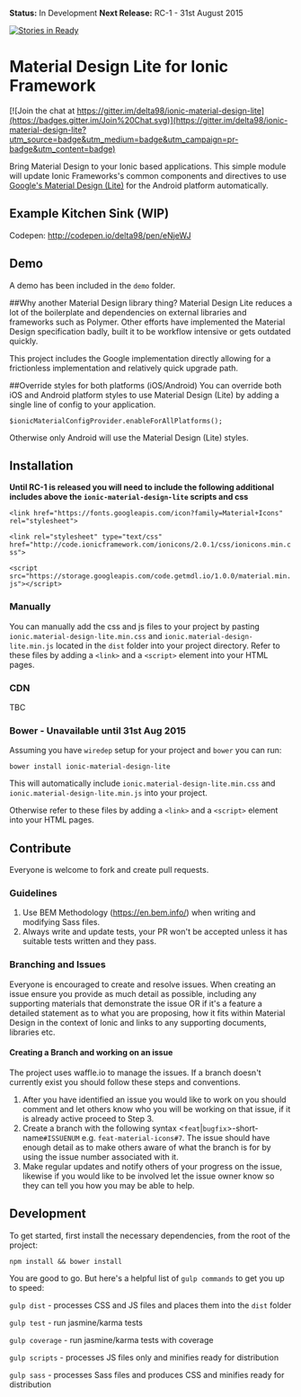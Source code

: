 **Status:** In Development
**Next Release:** RC-1 - 31st August 2015

[![Stories in Ready](https://badge.waffle.io/delta98/ionic-material-design-lite.png?label=ready&title=Ready)](https://waffle.io/delta98/ionic-material-design-lite)
# Material Design Lite for Ionic Framework

[![Join the chat at https://gitter.im/delta98/ionic-material-design-lite](https://badges.gitter.im/Join%20Chat.svg)](https://gitter.im/delta98/ionic-material-design-lite?utm_source=badge&utm_medium=badge&utm_campaign=pr-badge&utm_content=badge)

Bring Material Design to your Ionic based applications. This simple module will update Ionic Frameworks's common components and directives to use [Google's Material Design (Lite)](http://www.getmdl.io/) for the Android platform automatically.

## Example Kitchen Sink (WIP)
Codepen: http://codepen.io/delta98/pen/eNjeWJ

## Demo
A demo has been included in the `demo` folder.

##Why another Material Design library thing?
Material Design Lite reduces a lot of the boilerplate and dependencies on external libraries and frameworks such as Polymer. Other efforts have implemented the Material Design specification badly, built it to be workflow intensive or gets outdated quickly.

This project includes the Google implementation directly allowing for a frictionless implementation and relatively quick upgrade path.

##Override styles for both platforms (iOS/Android)
You can override both iOS and Android platform styles to use Material Design (Lite) by adding a single line of config to your application.

`$ionicMaterialConfigProvider.enableForAllPlatforms();`

Otherwise only Android will use the Material Design (Lite) styles.

## Installation

**Until RC-1 is released you will need to include the following additional includes above the `ionic-material-design-lite` scripts and css**

`<link href="https://fonts.googleapis.com/icon?family=Material+Icons" rel="stylesheet">`

`<link rel="stylesheet" type="text/css" href="http://code.ionicframework.com/ionicons/2.0.1/css/ionicons.min.css">`

`<script src="https://storage.googleapis.com/code.getmdl.io/1.0.0/material.min.js"></script>`

### Manually 
You can manually add the css and js files to your project by pasting `ionic.material-design-lite.min.css` and `ionic.material-design-lite.min.js` located in the `dist` folder into your project directory.
Refer to these files by adding a `<link>` and a `<script>` element into your HTML pages.

### CDN 
TBC

### Bower - Unavailable until 31st Aug 2015
Assuming you have `wiredep` setup for your project and `bower` you can run:

`bower install ionic-material-design-lite`

This will automatically include `ionic.material-design-lite.min.css` and `ionic.material-design-lite.min.js` into your project.

Otherwise refer to these files by adding a `<link>` and a `<script>` element into your HTML pages.

## Contribute
Everyone is welcome to fork and create pull requests.

### Guidelines
1. Use BEM Methodology (https://en.bem.info/) when writing and modifying Sass files.
2. Always write and update tests, your PR won't be accepted unless it has suitable tests written and they pass.

### Branching and Issues
Everyone is encouraged to create and resolve issues. When creating an issue ensure you provide as much detail as possible, including any supporting materials that demonstrate the issue OR if it's a feature a detailed statement as to what you are proposing, how it fits within Material Design in the context of Ionic and links to any supporting documents, libraries etc.

#### Creating a Branch and working on an issue
The project uses waffle.io to manage the issues. If a branch doesn't currently exist you should follow these steps and conventions.

1. After you have identified an issue you would like to work on you should comment and let others know who you will be working on that issue, if it is already active proceed to Step 3.
2. Create a branch with the following syntax <`feat`|`bugfix`>-short-name`#ISSUENUM` e.g. `feat-material-icons#7`. The issue should have enough detail as to make others aware of what the branch is for by using the issue number associated with it.
3. Make regular updates and notify others of your progress on the issue, likewise if you would like to be involved let the issue owner know so they can tell you how you may be able to help.

## Development
To get started, first install the necessary dependencies, from the root of the project:

`npm install && bower install`

You are good to go. But here's a helpful list of `gulp commands` to get you up to speed:

`gulp dist` - processes CSS and JS files and places them into the `dist` folder

`gulp test` - run jasmine/karma tests

`gulp coverage` - run jasmine/karma tests with coverage

`gulp scripts` - processes JS files only and minifies ready for distribution 

`gulp sass` - processes Sass files and produces CSS and minifies ready for distribution 
